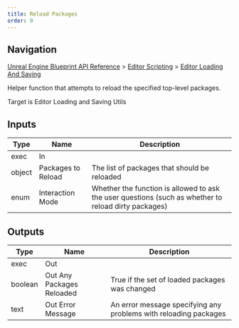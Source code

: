 ```yaml
---
title: Reload Packages
order: 9
---
```

## Navigation

[Unreal Engine Blueprint API Reference](https://dev.epicgames.com/documentation/en-us/unreal-engine/BlueprintAPI) > [Editor Scripting](https://dev.epicgames.com/documentation/en-us/unreal-engine/BlueprintAPI/EditorScripting) > [Editor Loading And Saving](https://dev.epicgames.com/documentation/en-us/unreal-engine/BlueprintAPI/EditorScripting/EditorLoadingAndSaving)

Helper function that attempts to reload the specified top-level packages.

Target is Editor Loading and Saving Utils

## Inputs

| Type | Name | Description |
| --- | --- | --- |
| exec | In |  |
| object | Packages to Reload | The list of packages that should be reloaded |
| enum | Interaction Mode | Whether the function is allowed to ask the user questions (such as whether to reload dirty packages) |

## Outputs

| Type | Name | Description |
| --- | --- | --- |
| exec | Out |  |
| boolean | Out Any Packages Reloaded | True if the set of loaded packages was changed |
| text | Out Error Message | An error message specifying any problems with reloading packages |
